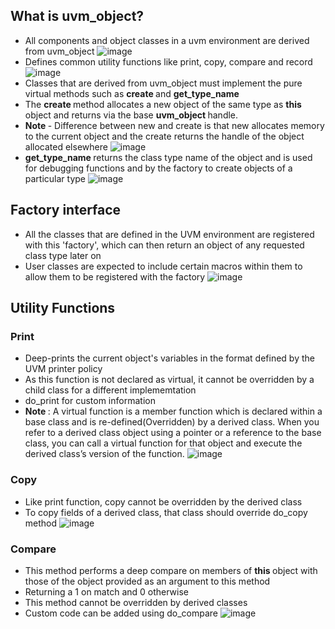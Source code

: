 ## What is uvm_object?
* All components and object classes in a uvm environment are derived from uvm_object
![image](https://github.com/Diya-Veerbhan/UVM/assets/64258231/204dd9e8-2f7b-4c4e-9cdc-ea5df3a04216)
* Defines common utility functions like print, copy, compare and record
![image](https://github.com/Diya-Veerbhan/UVM/assets/64258231/95a7c3a3-3984-462d-b1a7-0b505b38f6d3)
* Classes that are derived from uvm_object must implement the pure virtual methods such as <b> create </b> and <b> get_type_name </b> 
* The <b> create </b> method allocates a new object of the same type as <b> this </b> object and returns via the base <b> uvm_object </b> handle.
* <b> Note </b> - Difference between new and create is that new allocates memory to  the current object and the create returns the handle of the object allocated elsewhere
 ![image](https://github.com/Diya-Veerbhan/UVM/assets/64258231/49d0a3ee-2960-4390-874c-7f82f1949337)
* <b> get_type_name </b> returns the class type name of the object and is used for debugging functions and by the factory to create objects of a particular type
 ![image](https://github.com/Diya-Veerbhan/UVM/assets/64258231/22d8d17e-7635-4d79-90b3-9e837678494b)


## Factory interface 
* All the classes that are defined in the UVM environment are registered with this 'factory', which can then return an object of any requested class type later on
* User classes are expected to include certain macros within them to allow them to be registered with the factory
![image](https://github.com/Diya-Veerbhan/UVM/assets/64258231/1f51b278-5750-4d2c-88fe-7f5e3f9f6027)


## Utility Functions 
### Print
* Deep-prints the current object's variables in the format defined by the UVM printer policy
* As this function is not declared as virtual, it cannot be overridden by a child class for a different implememtation
* do_print for custom information
* <b> Note </b> : A virtual function is a member function which is declared within a base class and is re-defined(Overridden) by a derived class. When you refer to a derived class object using a pointer or a reference to the base class, you can call a virtual function for that object and execute the derived class’s version of the function.
![image](https://github.com/Diya-Veerbhan/UVM/assets/64258231/b25a121b-e3a4-43f4-b46e-1f4ab4aa5f5b)

### Copy
* Like print function, copy cannot be overridden by the derived class
* To copy fields of a derived class, that class should override do_copy method
![image](https://github.com/Diya-Veerbhan/UVM/assets/64258231/d6cf463e-0fc9-4c98-8b95-147403afa012)

### Compare
* This method performs a deep compare on members of <b> this </b> object with those of the object provided as an argument to this method
* Returning a 1 on match and 0 otherwise
* This method cannot be overridden by derived classes
* Custom code can be added using do_compare
![image](https://github.com/Diya-Veerbhan/UVM/assets/64258231/dcb4983d-4405-4169-9ea0-d9bb07c008c6)



